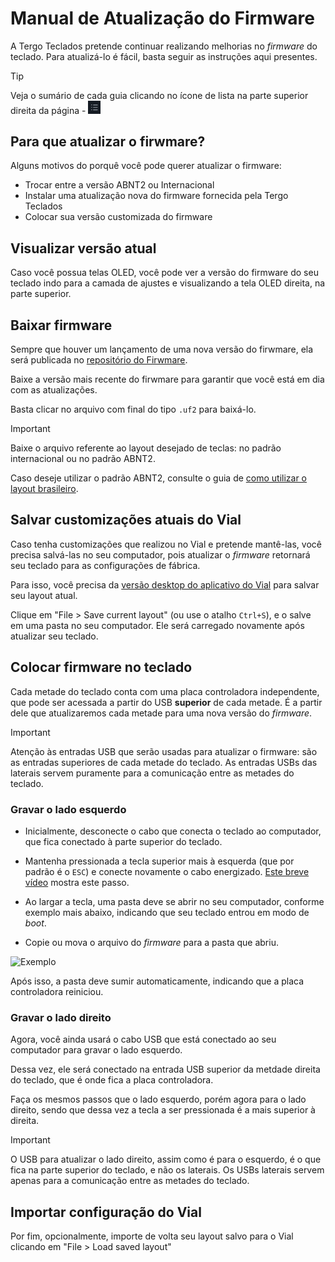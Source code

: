 # Manual de Atualização do Firmware

A Tergo Teclados pretende continuar realizando melhorias no _firmware_ do teclado. Para atualizá-lo é fácil, basta seguir as instruções aqui presentes.

> [!TIP]
>
> Veja o sumário de cada guia clicando no ícone de lista na parte superior direita da página - <img src="../../imagens/icone-sumario.png" alt="Exemplo Cabos" width="20">

## Para que atualizar o firwmare?

Alguns motivos do porquê você pode querer atualizar o firmware:

- Trocar entre a versão ABNT2 ou Internacional
- Instalar uma atualização nova do firmware fornecida pela Tergo Teclados
- Colocar sua versão customizada do firmware

## Visualizar versão atual

Caso você possua telas OLED, você pode ver a versão do firmware do seu teclado indo para a camada de ajustes e visualizando a tela OLED direita, na parte superior.

## Baixar firmware

Sempre que houver um lançamento de uma nova versão do firwmare, ela será publicada no [repositório do Firwmare](https://github.com/TergoTeclados/vial-qmk-firmware/releases).

Baixe a versão mais recente do firwmare para garantir que você está em dia com as atualizações.

Basta clicar no arquivo com final do tipo `.uf2` para baixá-lo.

> [!IMPORTANT]
>
> Baixe o arquivo referente ao layout desejado de teclas: no padrão internacional ou no padrão ABNT2.
>
> Caso deseje utilizar o padrão ABNT2, consulte o guia de [como utilizar o layout brasileiro](./COMO_USAR_LAYOUT_PORTUGUES_BRASIL_ABNT.md).

## Salvar customizações atuais do Vial

Caso tenha customizações que realizou no Vial e pretende mantê-las, você precisa salvá-las no seu computador, pois atualizar o _firmware_ retornará seu teclado para as configurações de fábrica.

Para isso, você precisa da [versão desktop do aplicativo do Vial](https://get.vial.today/download/) para salvar seu layout atual.

Clique em "File > Save current layout" (ou use o atalho `Ctrl+S`), e o salve em uma pasta no seu computador. Ele será carregado novamente após atualizar seu teclado.

## Colocar firmware no teclado

Cada metade do teclado conta com uma placa controladora independente, que pode ser acessada a partir do USB **superior** de cada metade. É a partir dele que atualizaremos cada metade para uma nova versão do _firmware_.

> [!IMPORTANT]
> Atenção às entradas USB que serão usadas para atualizar o firmware: são as entradas superiores de cada metade do teclado.
> As entradas USBs das laterais servem puramente para a comunicação entre as metades do teclado.

### Gravar o lado esquerdo

- Inicialmente, desconecte o cabo que conecta o teclado ao computador, que fica conectado à parte superior do teclado.

- Mantenha pressionada a tecla superior mais à esquerda (que por padrão é o `ESC`) e conecte novamente o cabo energizado. [Este breve vídeo](https://www.youtube.com/watch?v=cs2bDVUJNUQ) mostra este passo.

- Ao largar a tecla, uma pasta deve se abrir no seu computador, conforme exemplo mais abaixo, indicando que seu teclado entrou em modo de _boot_.

- Copie ou mova o arquivo do _firmware_ para a pasta que abriu.

<img src="../imagens/exemplo_modo_boot.png" alt="Exemplo" width="800">

Após isso, a pasta deve sumir automaticamente, indicando que a placa controladora reiniciou.

### Gravar o lado direito

Agora, você ainda usará o cabo USB que está conectado ao seu computador para gravar o lado esquerdo.

Dessa vez, ele será conectado na entrada USB superior da metdade direita do teclado, que é onde fica a placa controladora.

Faça os mesmos passos que o lado esquerdo, porém agora para o lado direito, sendo que dessa vez a tecla a ser pressionada é a mais superior à direita.

> [!IMPORTANT]
> O USB para atualizar o lado direito, assim como é para o esquerdo, é o que fica na parte superior do teclado, e não os laterais.
> Os USBs laterais servem apenas para a comunicação entre as metades do teclado.

## Importar configuração do Vial

Por fim, opcionalmente, importe de volta seu layout salvo para o Vial clicando em "File > Load saved layout"
